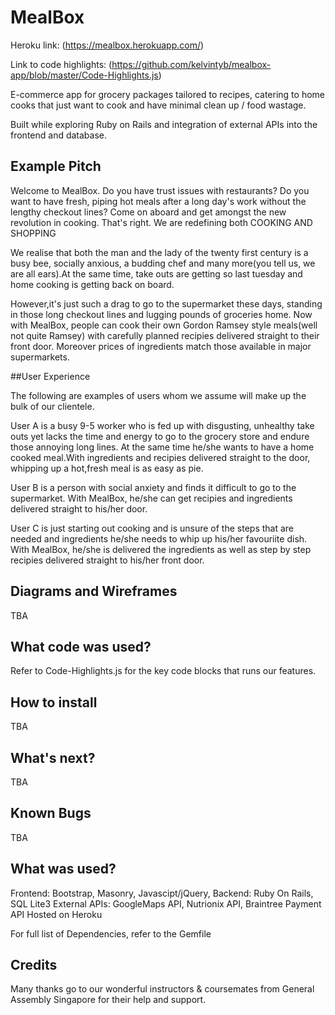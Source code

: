 # MealBox
Heroku link: (https://mealbox.herokuapp.com/)

Link to code highlights: (https://github.com/kelvintyb/mealbox-app/blob/master/Code-Highlights.js)

E-commerce app for grocery packages tailored to recipes, catering to home cooks that just want to cook and have minimal clean up / food wastage.

Built while exploring Ruby on Rails and integration of external APIs into the frontend and database.

## Example Pitch

Welcome to MealBox. Do you have trust issues with restaurants? Do you want to have fresh, piping hot meals after a long day's work without the lengthy checkout lines?
Come on aboard and get amongst the new revolution in cooking. That's right. We are redefining both COOKING AND SHOPPING

We realise that both the man and the lady of the twenty first century is a busy bee, socially anxious, a budding chef and many more(you tell us, we are all ears).At the same time, take outs are getting so last tuesday and home cooking is getting back on board.

However,it's just such a drag to go to the supermarket these days, standing in those long checkout lines and lugging pounds of groceries home. Now with MealBox, people  can cook their own Gordon Ramsey style meals(well not quite Ramsey) with carefully planned recipies delivered straight to their front door. Moreover prices of ingredients match those available in major supermarkets.

##User Experience

The following are examples of users whom we assume will make up the bulk of our clientele.

User A is a busy 9-5 worker who is fed up with disgusting, unhealthy take outs yet lacks the time and energy to go to the grocery store and endure those annoying long lines. At the same time he/she wants to have a home cooked meal.With ingredients and recipies delivered straight to the door, whipping up a hot,fresh meal is as easy as pie.

User B is a person with social anxiety and finds it difficult to go to the supermarket. With MealBox, he/she can get recipies and ingredients delivered straight to his/her door.

User C is just starting out cooking and is unsure of the steps that are needed and ingredients he/she needs to whip up his/her favouriite dish. With MealBox, he/she is delivered the ingredients as well as step by step recipies delivered straight to his/her front door.

## Diagrams and Wireframes

TBA

## What code was used?

Refer to Code-Highlights.js for the key code blocks that runs our features.

## How to install

TBA

## What's next?

TBA

## Known Bugs

TBA

## What was used?

Frontend: Bootstrap, Masonry, Javascipt/jQuery,
Backend: Ruby On Rails, SQL Lite3
External APIs: GoogleMaps API, Nutrionix API, Braintree Payment API
Hosted on Heroku

For full list of Dependencies, refer to the Gemfile

## Credits

Many thanks go to our wonderful instructors & coursemates from General Assembly Singapore for their help and support.  
